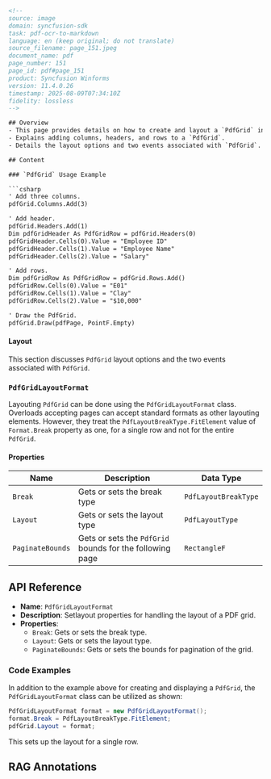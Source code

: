 ```html
<!-- 
source: image
domain: syncfusion-sdk
task: pdf-ocr-to-markdown
language: en (keep original; do not translate)
source_filename: page_151.jpeg
document_name: pdf
page_number: 151
page_id: pdf#page_151
product: Syncfusion Winforms
version: 11.4.0.26
timestamp: 2025-08-09T07:34:10Z
fidelity: lossless
--> 

## Overview
- This page provides details on how to create and layout a `PdfGrid` in a PDF document using `Syncfusion` WinForms.
- Explains adding columns, headers, and rows to a `PdfGrid`.
- Details the layout options and two events associated with `PdfGrid`.

## Content

### `PdfGrid` Usage Example

```csharp
' Add three columns.
pdfGrid.Columns.Add(3)

' Add header.
pdfGrid.Headers.Add(1)
Dim pdfGridHeader As PdfGridRow = pdfGrid.Headers(0)
pdfGridHeader.Cells(0).Value = "Employee ID"
pdfGridHeader.Cells(1).Value = "Employee Name"
pdfGridHeader.Cells(2).Value = "Salary"

' Add rows.
Dim pdfGridRow As PdfGridRow = pdfGrid.Rows.Add()
pdfGridRow.Cells(0).Value = "E01"
pdfGridRow.Cells(1).Value = "Clay"
pdfGridRow.Cells(2).Value = "$10,000"

' Draw the PdfGrid.
pdfGrid.Draw(pdfPage, PointF.Empty)
```

#### Layout
This section discusses `PdfGrid` layout options and the two events associated with `PdfGrid`.

### `PdfGridLayoutFormat`

Layouting `PdfGrid` can be done using the `PdfGridLayoutFormat` class. Overloads accepting pages can accept standard formats as other layouting elements. However, they treat the `PdfLayoutBreakType.FitElement` value of `Format.Break` property as one, for a single row and not for the entire `PdfGrid`.

#### Properties

| Name                | Description                                      | Data Type           |
|---------------------|--------------------------------------------------|---------------------|
| `Break`            | Gets or sets the break type                      | `PdfLayoutBreakType`|
| `Layout`           | Gets or sets the layout type                      | `PdfLayoutType`     |
| `PaginateBounds`   | Gets or sets the `PdfGrid` bounds for the following page | `RectangleF`       |

## API Reference
- **Name**: `PdfGridLayoutFormat`
- **Description**: Setlayout properties for handling the layout of a PDF grid.
- **Properties**:
  - `Break`: Gets or sets the break type.
  - `Layout`: Gets or sets the layout type.
  - `PaginateBounds`: Gets or sets the bounds for pagination of the grid.

### Code Examples

In addition to the example above for creating and displaying a `PdfGrid`, the `PdfGridLayoutFormat` class can be utilized as shown:

```csharp
PdfGridLayoutFormat format = new PdfGridLayoutFormat();
format.Break = PdfLayoutBreakType.FitElement;
pdfGrid.Layout = format;
```

This sets up the layout for a single row.

## RAG Annotations
<!-- tags: [pdfgrid, pdf, layout, syncfusion, winforms, version: 11.4.0.26] keywords: [PdfGrid, headers, rows, drawing, layout options, events, layoutformat, conditionalbreaks] -->
```